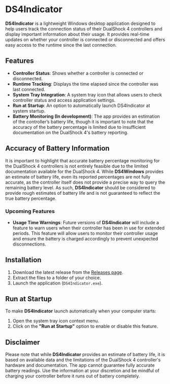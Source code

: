# DS4Indicator

**DS4Indicator** is a lightweight Windows desktop application designed to help users track the connection status of their DualShock 4 controllers and display important information about their usage. It provides real-time updates on whether your controller is connected or disconnected and offers easy access to the runtime since the last connection.

## Features

- **Controller Status**: Shows whether a controller is connected or disconnected.
- **Runtime Tracking**: Displays the time elapsed since the controller was last connected.
- **System Tray Integration**: A system tray icon that allows users to check controller status and access application settings.
- **Run at Startup**: An option to automatically launch DS4Indicator at system startup.
- **Battery Monitoring (In development)**: The app provides an estimation of the controller’s battery life, though it is important to note that the accuracy of the battery percentage is limited due to insufficient documentation on the DualShock 4's battery reporting.

## Accuracy of Battery Information

It is important to highlight that accurate battery percentage monitoring for the DualShock 4 controllers is not entirely feasible due to the limited documentation available for the DualShock 4. While **DS4Windows** provides an estimate of battery life, even its reported percentages are not fully accurate, as the controller itself does not provide a precise way to query the remaining battery level. As such, **DS4Indicator** should be considered to provide rough estimates of battery life and is not guaranteed to reflect the true battery percentage.

### Upcoming Features

- **Usage Time Warnings**: Future versions of **DS4Indicator** will include a feature to warn users when their controller has been in use for extended periods. This feature will allow users to monitor their controller usage and ensure the battery is charged accordingly to prevent unexpected disconnections.
  
## Installation

1. Download the latest release from the [Releases page]([https://github.com/username/DS4Indicator/releases](https://github.com/AneeshSharma9/DS4Indicator/releases)).
2. Extract the files to a folder of your choice.
3. Launch the application (`DS4Indicator.exe`).

## Run at Startup

To make **DS4Indicator** launch automatically when your computer starts:

1. Open the system tray icon context menu.
2. Click on the **"Run at Startup"** option to enable or disable this feature.

## Disclaimer

Please note that while **DS4Indicator** provides an estimate of battery life, it is based on available data and the limitations of the DualShock 4 controller's hardware and documentation. The app cannot guarantee fully accurate battery readings. Use the information at your discretion and be mindful of charging your controller before it runs out of battery completely.
